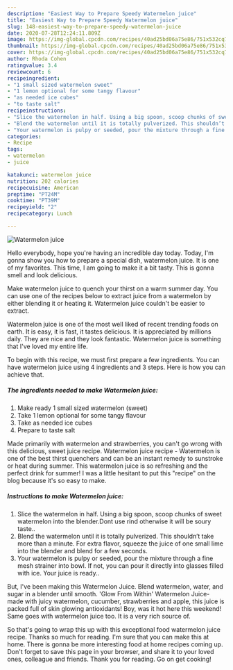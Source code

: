 ```yaml
---
description: "Easiest Way to Prepare Speedy Watermelon juice"
title: "Easiest Way to Prepare Speedy Watermelon juice"
slug: 148-easiest-way-to-prepare-speedy-watermelon-juice
date: 2020-07-28T12:24:11.809Z
image: https://img-global.cpcdn.com/recipes/40ad25bd06a75e86/751x532cq70/watermelon-juice-recipe-main-photo.jpg
thumbnail: https://img-global.cpcdn.com/recipes/40ad25bd06a75e86/751x532cq70/watermelon-juice-recipe-main-photo.jpg
cover: https://img-global.cpcdn.com/recipes/40ad25bd06a75e86/751x532cq70/watermelon-juice-recipe-main-photo.jpg
author: Rhoda Cohen
ratingvalue: 3.4
reviewcount: 6
recipeingredient:
- "1 small sized watermelon sweet"
- "1 lemon optional for some tangy flavour"
- "as needed ice cubes"
- "to taste salt"
recipeinstructions:
- "Slice the watermelon in half. Using a big spoon, scoop chunks of sweet watermelon into the blender.Dont use rind otherwise it will be soury taste.."
- "Blend the watermelon until it is totally pulverized. This shouldn’t take more than a minute. For extra flavor, squeeze the juice of one small lime into the blender and blend for a few seconds."
- "Your watermelon is pulpy or seeded, pour the mixture through a fine mesh strainer into bowl. If not, you can pour it directly into glasses filled with ice. Your juice is ready.."
categories:
- Recipe
tags:
- watermelon
- juice

katakunci: watermelon juice 
nutrition: 202 calories
recipecuisine: American
preptime: "PT24M"
cooktime: "PT39M"
recipeyield: "2"
recipecategory: Lunch

---
```



![Watermelon juice](https://img-global.cpcdn.com/recipes/40ad25bd06a75e86/751x532cq70/watermelon-juice-recipe-main-photo.jpg)

Hello everybody, hope you're having an incredible day today. Today, I'm gonna show you how to prepare a special dish, watermelon juice. It is one of my favorites. This time, I am going to make it a bit tasty. This is gonna smell and look delicious.

Make watermelon juice to quench your thirst on a warm summer day. You can use one of the recipes below to extract juice from a watermelon by either blending it or heating it. Watermelon juice couldn&#39;t be easier to extract.

Watermelon juice is one of the most well liked of recent trending foods on earth. It is easy, it is fast, it tastes delicious. It is appreciated by millions daily. They are nice and they look fantastic. Watermelon juice is something that I've loved my entire life.


To begin with this recipe, we must first prepare a few ingredients. You can have watermelon juice using 4 ingredients and 3 steps. Here is how you can achieve that.

<!--inarticleads1-->

##### The ingredients needed to make Watermelon juice:

1. Make ready 1 small sized watermelon (sweet)
1. Take 1 lemon optional for some tangy flavour
1. Take as needed ice cubes
1. Prepare to taste salt


Made primarily with watermelon and strawberries, you can&#39;t go wrong with this delicious, sweet juice recipe. Watermelon juice recipe - Watermelon is one of the best thirst quenchers and can be an instant remedy to sunstroke or heat during summer. This watermelon juice is so refreshing and the perfect drink for summer! I was a little hesitant to put this &#34;recipe&#34; on the blog because it&#39;s so easy to make. 

<!--inarticleads2-->

##### Instructions to make Watermelon juice:

1. Slice the watermelon in half. Using a big spoon, scoop chunks of sweet watermelon into the blender.Dont use rind otherwise it will be soury taste..
1. Blend the watermelon until it is totally pulverized. This shouldn’t take more than a minute. For extra flavor, squeeze the juice of one small lime into the blender and blend for a few seconds.
1. Your watermelon is pulpy or seeded, pour the mixture through a fine mesh strainer into bowl. If not, you can pour it directly into glasses filled with ice. Your juice is ready..


But, I&#39;ve been making this Watermelon Juice. Blend watermelon, water, and sugar in a blender until smooth. &#39;Glow From Within&#39; Watermelon Juice- made with juicy watermelon, cucumber, strawberries and apple, this juice is packed full of skin glowing antioxidants! Boy, was it hot here this weekend! Same goes with watermelon juice too. It is a very rich source of. 

So that's going to wrap this up with this exceptional food watermelon juice recipe. Thanks so much for reading. I'm sure that you can make this at home. There is gonna be more interesting food at home recipes coming up. Don't forget to save this page in your browser, and share it to your loved ones, colleague and friends. Thank you for reading. Go on get cooking!
